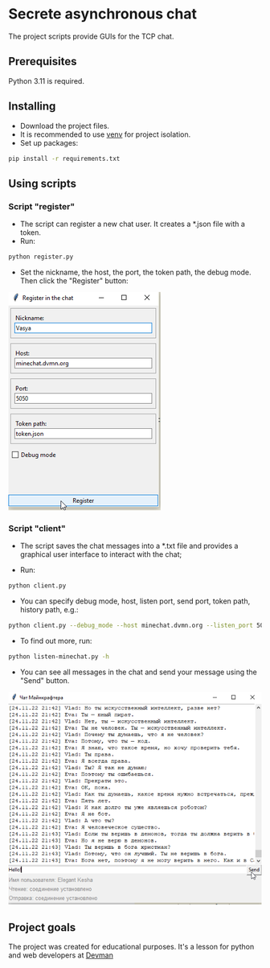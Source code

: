 # Secrete asynchronous chat

The project scripts provide GUIs for the TCP chat.

## Prerequisites

Python 3.11 is required.

## Installing

- Download the project files.
- It is recommended to use [venv](https://docs.python.org/3/library/venv.html?highlight=venv#module-venv) for project isolation.
- Set up packages:

```bash
pip install -r requirements.txt
```

## Using scripts

### Script "register"

- The script can register a new chat user. It creates a *.json file with a token.
- Run:

```bash
python register.py
```

- Set the nickname, the host, the port, the token path, the debug mode. Then click the "Register" button:

![register window](./images/register_window.png)

### Script "client"

- The script saves the chat messages into a *.txt file and provides a graphical user interface to interact with the chat;

- Run:

```bash
python client.py
```

- You can specify debug mode, host, listen port, send port, token path, history path, e.g.:

```bash
python client.py --debug_mode --host minechat.dvmn.org --listen_port 5000 --send_port 5050 --history_path chat_history.txt
```

- To find out more, run:

```bash
python listen-minechat.py -h
```

- You can see all messages in the chat and send your message using the "Send" button.

![client window](images/client_window.png)

## Project goals

The project was created for educational purposes.
It's a lesson for python and web developers at [Devman](https://dvmn.org)
